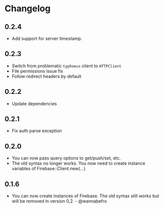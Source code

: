 # Changelog

## 0.2.4

* Add support for server timestamp. 

## 0.2.3

* Switch from problematic `typhoeus` client to `HTTPClient`
* File permissions issue fix
* Follow redirect headers by default

## 0.2.2

* Update dependencies

## 0.2.1

* Fix auth parse exception

## 0.2.0

* You can now pass query options to get/push/set, etc.
* The old syntax no longer works. You now need to create instance variables of Firebase::Client.new(...)

## 0.1.6

* You can now create instances of Firebase. The old syntax still works but will be removed in version 0,2. - @wannabefro
